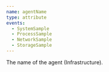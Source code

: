 ```yaml
---
name: agentName
type: attribute
events:
  - SystemSample
  - ProcessSample
  - NetworkSample
  - StorageSample
---
```


The name of the agent (Infrastructure).